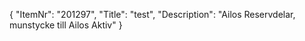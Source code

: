 {
  "ItemNr": "201297",
  "Title": "test",
  "Description": "Ailos Reservdelar, munstycke till Ailos Aktiv"
}
